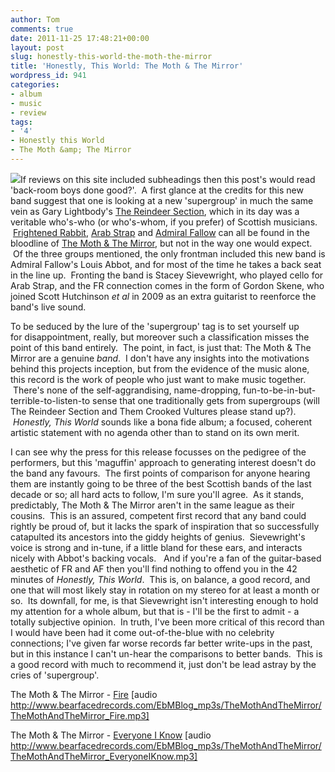 ```yaml
---
author: Tom
comments: true
date: 2011-11-25 17:48:21+00:00
layout: post
slug: honestly-this-world-the-moth-the-mirror
title: 'Honestly, This World: The Moth & The Mirror'
wordpress_id: 941
categories:
- album
- music
- review
tags:
- '4'
- Honestly this World
- The Moth &amp; The Mirror
---
```


[![](http://eatenbymonsters.files.wordpress.com/2011/11/the-moth-and-the-mirror-honestly-this-world-album-arrtwork.jpg?w=300)](http://eatenbymonsters.files.wordpress.com/2011/11/the-moth-and-the-mirror-honestly-this-world-album-arrtwork.jpg)If reviews on this site included subheadings then this post's would read 'back-room boys done good?'.  A first glance at the credits for this new band suggest that one is looking at a new 'supergroup' in much the same vein as Gary Lightbody's [The Reindeer Section](http://www.allmusic.com/artist/the-reindeer-section-p509976), which in its day was a veritable who's-who (or who's-whom, if you prefer) of Scottish musicians.  [Frightened Rabbit](http://frightenedrabbit.com/), [Arab Strap](http://www.chemikal.co.uk/artists/arab-strap/) and [Admiral Fallow](http://admiralfallow.com/) can all be found in the bloodline of [The Moth & The Mirror](http://themothandthemirror.bandcamp.com/), but not in the way one would expect.  Of the three groups mentioned, the only frontman included this new band is Admiral Fallow's Louis Abbot, and for most of the time he takes a back seat in the line up.  Fronting the band is Stacey Sievewright, who played cello for Arab Strap, and the FR connection comes in the form of Gordon Skene, who joined Scott Hutchinson _et al_ in 2009 as an extra guitarist to reenforce the band's live sound.

To be seduced by the lure of the 'supergroup' tag is to set yourself up for disappointment, really, but moreover such a classification misses the point of this band entirely.  The point, in fact, is just that: The Moth & The Mirror are a genuine _band_.  I don't have any insights into the motivations behind this projects inception, but from the evidence of the music alone, this record is the work of people who just want to make music together.  There's none of the self-aggrandising, name-dropping, fun-to-be-in-but-terrible-to-listen-to sense that one traditionally gets from supergroups (will The Reindeer Section and Them Crooked Vultures please stand up?).  _Honestly, This World_ sounds like a bona fide album; a focused, coherent artistic statement with no agenda other than to stand on its own merit.

I can see why the press for this release focusses on the pedigree of the performers, but this 'maguffin' approach to generating interest doesn't do the band any favours.  The first points of comparison for anyone hearing them are instantly going to be three of the best Scottish bands of the last decade or so; all hard acts to follow, I'm sure you'll agree.  As it stands, predictably, The Moth & The Mirror aren't in the same league as their cousins.  This is an assured, competent first record that any band could rightly be proud of, but it lacks the spark of inspiration that so successfully catapulted its ancestors into the giddy heights of genius.  Sievewright's voice is strong and in-tune, if a little bland for these ears, and interacts nicely with Abbot's backing vocals.   And if you're a fan of the guitar-based aesthetic of FR and AF then you'll find nothing to offend you in the 42 minutes of _Honestly, This World_.  This is, on balance, a good record, and one that will most likely stay in rotation on my stereo for at least a month or so.  Its downfall, for me, is that Sievewright isn't interesting enough to hold my attention for a whole album, but that is - I'll be the first to admit - a totally subjective opinion.  In truth, I've been more critical of this record than I would have been had it come out-of-the-blue with no celebrity connections; I've given far worse records far better write-ups in the past, but in this instance I can't un-hear the comparisons to better bands.  This is a good record with much to recommend it, just don't be lead astray by the cries of 'supergroup'.

The Moth & The Mirror - [Fire](http://www.bearfacedrecords.com/EbMBlog_mp3s/TheMothAndTheMirror/TheMothAndTheMirror_Fire.mp3) [audio http://www.bearfacedrecords.com/EbMBlog_mp3s/TheMothAndTheMirror/TheMothAndTheMirror_Fire.mp3]

The Moth & The Mirror - [Everyone I Know](http://www.bearfacedrecords.com/EbMBlog_mp3s/TheMothAndTheMirror/TheMothAndTheMirror_EveryoneIKnow.mp3) [audio http://www.bearfacedrecords.com/EbMBlog_mp3s/TheMothAndTheMirror/TheMothAndTheMirror_EveryoneIKnow.mp3]
